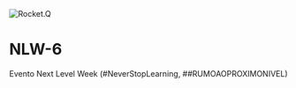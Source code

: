 <img alt="Rocket.Q" title="#Rocket.Q" src=".public/images/logo.png" />


# NLW-6
Evento Next Level Week (#NeverStopLearning, ##RUMOAOPROXIMONIVEL)
